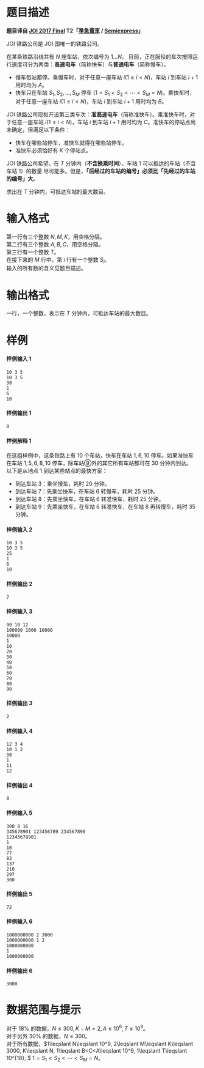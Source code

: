 
# 题目描述

**题目译自 [JOI 2017 Final](https://www.ioi-jp.org/joi/2016/2017-ho/) T2「[準急電車](https://www.ioi-jp.org/joi/2016/2017-ho/2017-ho.pdf) / [Semiexpress](https://www.ioi-jp.org/joi/2016/2017-ho/2017-ho-en.pdf)」**

JOI 铁路公司是 JOI 国唯一的铁路公司。

在某条铁路沿线共有 $N$ 座车站，依次编号为 $1\ldots N$。 目前，正在服役的车次按照运行速度可分为两类：**高速电车**（简称快车）与**普通电车**（简称慢车）。
* 慢车每站都停。乘慢车时，对于任意一座车站 $i(1\leqslant i<N)$，车站 $i$ 到车站 $i+1$ 用时均为 $A$。
* 快车只在车站 $S_1, S_2, \ldots, S_M$ 停车 $(1=S_1<S_2<\cdots<S_M=N)$。乘快车时，对于任意一座车站 $i(1\leqslant i<N)$，车站 $i$ 到车站 $i+1$ 用时均为 $B$。

JOI 铁路公司现拟开设第三类车次：**准高速电车**（简称准快车）。乘准快车时，对于任意一座车站 $i(1\leqslant i<N)$，车站 $i$ 到车站 $i+1$ 用时均为 $C$。准快车的停站点尚未确定，但满足以下条件：
* 快车在哪些站停车，准快车就得在哪些站停车。
* 准快车必须恰好有 $K$ 个停站点。

JOI 铁路公司希望，在 $T$ 分钟内（**不含换乘时间**），车站 $1$ 可以抵达的车站（不含车站 $1$）的数量 尽可能多。但是，**「后经过的车站的编号」必须比「先经过的车站的编号」大**。

求出在 $T$ 分钟内，可抵达车站的最大数目。

# 输入格式

第一行有三个整数 $N, M, K$，用空格分隔。  
第二行有三个整数 $A, B, C$，用空格分隔。  
第三行有一个整数 $T$。  
在接下来的 $M$ 行中，第 $i$ 行有一个整数 $S_i$。  
输入的所有数的含义见题目描述。

# 输出格式

一行，一个整数，表示在 $T$ 分钟内，可抵达车站的最大数目。

# 样例

#### 样例输入 1
```plain
10 3 5
10 3 5
30
1
6
10
```

#### 样例输出 1
```plain
8
```

#### 样例解释 1
在这组样例中，这条铁路上有 $10$ 个车站，快车在车站 $1, 6, 10$ 停车。如果准快车在车站 $1, 5, 6, 8, 10$ 停车，除车站⑨外的其它所有车站都可在 $30$ 分钟内到达。  
以下是从地点 $1$ 到达某些站点的最快方案：
* 到达车站 $3$：乘坐慢车，耗时 $20$ 分钟。
* 到达车站 $7$：先乘坐快车，在车站 $6$ 转慢车，耗时 $25$ 分钟。
* 到达车站 $8$：先乘坐快车，在车站 $6$ 转准快车，耗时 $25$ 分钟。
* 到达车站 $9$：先乘坐快车，在车站 $6$ 转准快车，在车站 $8$ 再转慢车，耗时 $35$ 分钟。

#### 样例输入 2
```plain
10 3 5
10 3 5
25
1
6
10
```

#### 样例输出 2
```plain
7
```

#### 样例输入 3
```plain
90 10 12
100000 1000 10000
10000
1
10
20
30
40
50
60
70
80
90
```

#### 样例输出 3
```plain
2
```

#### 样例输入 4
```plain
12 3 4
10 1 2
30
1
11
12
```

#### 样例输出 4
```plain
8
```

#### 样例输入 5
```plain
300 8 16
345678901 123456789 234567890
12345678901
1
10
77
82
137
210
297
300
```

#### 样例输出 5
```plain
72
```

#### 样例输入 6
```plain
1000000000 2 3000
1000000000 1 2
1000000000
1
1000000000
```

#### 样例输出 6
```plain
3000
```

# 数据范围与提示

对于 $18\%$ 的数据，$N\leqslant 300, K-M=2, A\leqslant 10^6, T\leqslant 10^9$。  
对于另外 $30\%$ 的数据，$N\leqslant 300$。  
对于所有数据，$1\leqslant N\leqslant 10^9, 2\leqslant M\leqslant K\leqslant 3000, K\leqslant N, 1\leqslant B<C<A\leqslant 10^9, 1\leqslant T\leqslant 10^{18}, $ $1=S_1<S_2<\cdots<S_M=N$。

